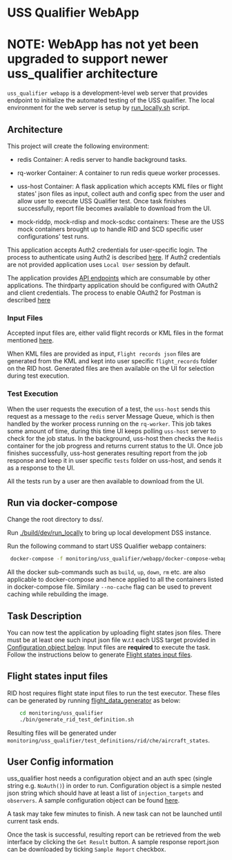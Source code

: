 # USS Qualifier WebApp

# NOTE: WebApp has not yet been upgraded to support newer uss_qualifier architecture

`uss_qualifier webapp` is a development-level web server that provides endpoint to initialize the automated testing of the USS qualifier.
The local environment for the web server is setup by [run_locally.sh](run_locally.sh) script.

## Architecture

This project will create the following environment:

-   redis Container: A redis server to handle background tasks.

-   rq-worker Container: A container to run redis queue worker processes.

-   uss-host Container: A flask application which accepts KML files or flight states' json files as input, collect auth and config spec from the user and allow user to execute USS Qualifier test. Once task finishes successfully, report file becomes available to download from the UI.

-   mock-riddp, mock-rdisp and mock-scdsc containers: These are the USS mock containers brought up to handle RID and SCD specific user configurations' test runs.

This application accepts Auth2 credentials for user-specific login. The process to authenticate using Auth2 is described [here](LOGIN.md). If Auth2 credentials are not provided application uses `Local User` session by default.

The application provides [API endpoints](../../../interfaces/uss_qualifier/uss_qualifier.yaml) which are consumable by other applications. The thirdparty application should be configured with OAuth2 and client credentials. The process to enable OAuth2 for Postman is described [here](OAUTH2_CONFIG_POSTMAN.md)

### Input Files

Accepted input files are, either valid flight records or KML files in the format mentioned [here](/monitoring/uss_qualifier/rid/README.md#Create-Flight-Record-from-KML).

When KML files are provided as input, `Flight records json` files are generated from the KML and kept into user specific `flight_records` folder on the RID host. Generated files are then available on the UI for selection during test execution.

### Test Execution

When the user requests the execution of a test, the `uss-host` sends this request as a message to the `redis` server Message Queue, which is then handled by the worker process running on the `rq-worker`. This job takes some amount of time, during this time UI keeps polling `uss-host` server to check for the job status. In the background, uss-host then checks the `Redis` container for the job progress and returns current status to the UI. Once job finishes successfully, uss-host generates resulting report from the job response and keep it in user specific `tests` folder on uss-host, and sends it as a response to the UI.

All the tests run by a user are then available to download from the UI.

## Run via docker-compose

Change the root directory to dss/.

Run [./build/dev/run_locally](../../../build/dev/run_locally.sh) to bring up local development DSS
instance.

Run the following command to start USS Qualifier webapp containers:

```bash
 docker-compose -f monitoring/uss_qualifier/webapp/docker-compose-webapp.yaml up
```

All the docker sub-commands such as `build`, `up`, `down`, `rm` etc. are also applicable to docker-compose and hence applied to all the containers listed in docker-compose file. Similary `--no-cache` flag can be used to prevent caching while rebuilding the image.

## Task Description

You can now test the application by uploading flight states json files. There must be at least one such input json file w.r.t each USS target provided in [Configuration object below](#user-config-information).
Input files are **required** to execute the task. Follow the instructions below to generate [Flight states input files](#flight-states-input-files).

## Flight states input files

RID host requires flight state input files to run the test executor. These files can be generated by running [flight_data_generator](/monitoring/uss_qualifier/bin/generate_rid_test_definition.sh) as below:

```bash
    cd monitoring/uss_qualifier
    ./bin/generate_rid_test_definition.sh
```

Resulting files will be generated under `monitoring/uss_qualifier/test_definitions/rid/che/aircraft_states`.

## User Config information

uss_qualifier host needs a configuration object and an auth spec (single string e.g. `NoAuth()`) in order to run. Configuration object is a simple nested json string which should have at least a list of `injection_targets` and `observers`. A sample configuration object can be found [here](/monitoring/uss_qualifier/run_locally.sh#L26).

A task may take few minutes to finish. A new task can not be launched until current task ends.

Once the task is successful, resulting report can be retrieved from the web interface by clicking the `Get Result` button. A sample response report.json can be downloaded by ticking `Sample Report` checkbox.
